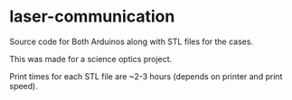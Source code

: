 # laser-communication
Source code for Both Arduinos along with STL files for the cases.

This was made for a science optics project.

Print times for each STL file are ~2-3 hours (depends on printer and print speed).
